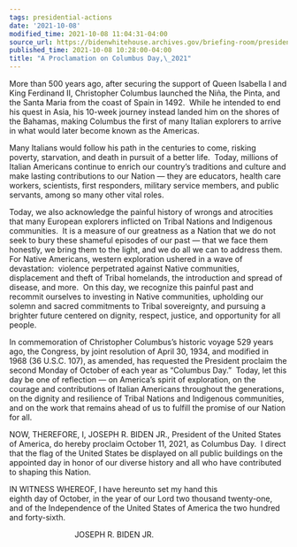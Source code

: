 ```yaml
---
tags: presidential-actions
date: '2021-10-08'
modified_time: 2021-10-08 11:04:31-04:00
source_url: https://bidenwhitehouse.archives.gov/briefing-room/presidential-actions/2021/10/08/a-proclamation-on-columbus-day-2021/
published_time: 2021-10-08 10:28:00-04:00
title: "A Proclamation on Columbus Day,\_2021"
---
```

 
More than 500 years ago, after securing the support of Queen Isabella I
and King Ferdinand II, Christopher Columbus launched the Niña, the
Pinta, and the Santa Maria from the coast of Spain in 1492.  While he
intended to end his quest in Asia, his 10-week journey instead landed
him on the shores of the Bahamas, making Columbus the first of many
Italian explorers to arrive in what would later become known as the
Americas. 

Many Italians would follow his path in the centuries to come, risking
poverty, starvation, and death in pursuit of a better life.  Today,
millions of Italian Americans continue to enrich our country’s
traditions and culture and make lasting contributions to our Nation —
they are educators, health care workers, scientists, first responders,
military service members, and public servants, among so many other vital
roles.

Today, we also acknowledge the painful history of wrongs and atrocities
that many European explorers inflicted on Tribal Nations and Indigenous
communities.  It is a measure of our greatness as a Nation that we do
not seek to bury these shameful episodes of our past — that we face them
honestly, we bring them to the light, and we do all we can to address
them.  For Native Americans, western exploration ushered in a wave of
devastation:  violence perpetrated against Native communities,
displacement and theft of Tribal homelands, the introduction and spread
of disease, and more.  On this day, we recognize this painful past and
recommit ourselves to investing in Native communities, upholding our
solemn and sacred commitments to Tribal sovereignty, and pursuing a
brighter future centered on dignity, respect, justice, and opportunity
for all people.

In commemoration of Christopher Columbus’s historic voyage 529 years
ago, the Congress, by joint resolution of April 30, 1934, and modified
in 1968 (36 U.S.C. 107), as amended, has requested the President
proclaim the second Monday of October of each year as “Columbus Day.” 
Today, let this day be one of reflection — on America’s spirit of
exploration, on the courage and contributions of Italian Americans
throughout the generations, on the dignity and resilience of Tribal
Nations and Indigenous communities, and on the work that remains ahead
of us to fulfill the promise of our Nation for all. 

NOW, THEREFORE, I, JOSEPH R. BIDEN JR., President of the United States
of America, do hereby proclaim October 11, 2021, as Columbus Day.  I
direct that the flag of the United States be displayed on all public
buildings on the appointed day in honor of our diverse history and all
who have contributed to shaping this Nation.

IN WITNESS WHEREOF, I have hereunto set my hand this  
eighth day of October, in the year of our Lord two thousand twenty-one,
and of the Independence of the United States of America the two hundred
and forty-sixth.

  
                              JOSEPH R. BIDEN JR. 
